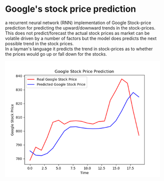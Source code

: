 # Google's stock price prediction
a recurrent neural network (RNN) implementation of Google Stock-price prediction for predicting the upward/downward trends in the stock-prices. This does not predict/forecast the actual stock prices as market can be volatile driven by a number of factors but the model does predicts the next possible trend in the stock prices.<br> In a layman's language it predicts the trend in stock-prices as to whether the prices would go up or fall down for the stocks.

![Actual Stock Price trend vs Predicted Stock Price trend](googl_stock_pred.png)

